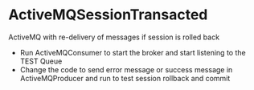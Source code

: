 # ActiveMQSessionTransacted
ActiveMQ with re-delivery of messages if session is rolled back

- Run ActiveMQConsumer to start the broker and start listening to the TEST Queue
- Change the code to send error message or success message in ActiveMQProducer and run to test session rollback and commit
